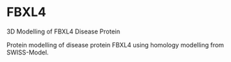 # FBXL4
3D Modelling of FBXL4 Disease Protein

Protein modelling of disease protein FBXL4 using homology modelling from SWISS-Model. 
